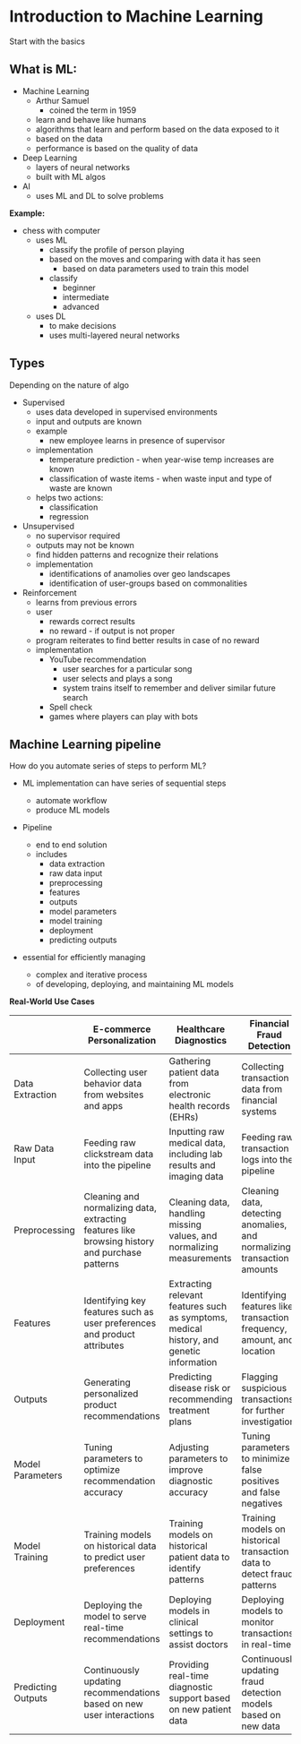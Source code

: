 # Introduction to Machine Learning
Start with the basics

## What is ML:
- Machine Learning
    - Arthur Samuel 
        - coined the term in 1959
    - learn and behave like humans
    - algorithms that learn and perform based on the data exposed to it
    - based on the data
    - performance is based on the quality of data
- Deep Learning
    - layers of neural networks
    - built with ML algos
- AI
    - uses ML and DL to solve problems

**Example:**
- chess with computer
    - uses ML
        - classify the profile of person playing
        - based on the moves and comparing with data it has seen
            - based on data parameters used to train this model
        - classify
            - beginner
            - intermediate
            - advanced
    - uses DL
        - to make decisions
        - uses multi-layered neural networks

## Types
Depending on the nature of algo
- Supervised
    - uses data developed in supervised environments
    - input and outputs are known
    - example
        - new employee learns in presence of supervisor
    - implementation
        - temperature prediction - when year-wise temp increases are known
        - classification of waste items - when waste input and type of waste are known
    - helps two actions:
        - classification
        - regression
- Unsupervised
    - no supervisor required
    - outputs may not be known
    - find hidden patterns and recognize their relations
    - implementation
        - identifications of anamolies over geo landscapes
        - identification of user-groups based on commonalities
- Reinforcement
    - learns from previous errors
    - user
        - rewards correct results
        - no reward - if output is not proper
    - program reiterates to find better results in case of no reward
    - implementation
        - YouTube recommendation
            - user searches for a particular song
            - user selects and plays a song
            - system trains itself to remember and deliver similar future search
        - Spell check
        - games where players can play with bots

## Machine Learning pipeline
How do you automate series of steps to perform ML?
- ML implementation can have series of sequential steps
    - automate workflow
    - produce ML models
- Pipeline
    - end to end solution
    - includes
        - data extraction
        - raw data input
        - preprocessing
        - features
        - outputs
        - model parameters
        - model training
        - deployment
        - predicting outputs

- essential for efficiently managing 
    - complex and iterative process 
    - of developing, deploying, and maintaining ML models


**Real-World Use Cases**

|  | E-commerce Personalization | Healthcare Diagnostics | Financial Fraud Detection |
| --- | --- | --- | --- |
| Data Extraction | Collecting user behavior data from websites and apps | Gathering patient data from electronic health records (EHRs) | Collecting transaction data from financial systems |
| Raw Data Input | Feeding raw clickstream data into the pipeline | Inputting raw medical data, including lab results and imaging data | Feeding raw transaction logs into the pipeline |
| Preprocessing | Cleaning and normalizing data, extracting features like browsing history and purchase patterns | Cleaning data, handling missing values, and normalizing measurements | Cleaning data, detecting anomalies, and normalizing transaction amounts |
| Features | Identifying key features such as user preferences and product attributes | Extracting relevant features such as symptoms, medical history, and genetic information | Identifying features like transaction frequency, amount, and location |
| Outputs | Generating personalized product recommendations | Predicting disease risk or recommending treatment plans | Flagging suspicious transactions for further investigation |
| Model Parameters | Tuning parameters to optimize recommendation accuracy | Adjusting parameters to improve diagnostic accuracy | Tuning parameters to minimize false positives and false negatives |
| Model Training | Training models on historical data to predict user preferences | Training models on historical patient data to identify patterns | Training models on historical transaction data to detect fraud patterns |
| Deployment | Deploying the model to serve real-time recommendations | Deploying models in clinical settings to assist doctors | Deploying models to monitor transactions in real-time |
| Predicting Outputs | Continuously updating recommendations based on new user interactions | Providing real-time diagnostic support based on new patient data | Continuously updating fraud detection models based on new data |
